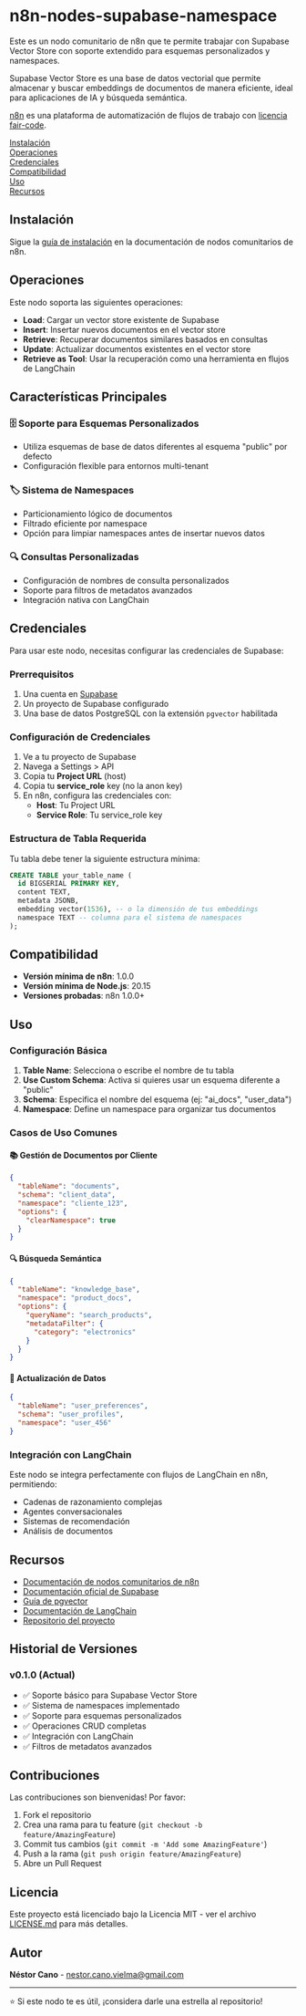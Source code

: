 # n8n-nodes-supabase-namespace

Este es un nodo comunitario de n8n que te permite trabajar con Supabase Vector Store con soporte extendido para esquemas personalizados y namespaces.

Supabase Vector Store es una base de datos vectorial que permite almacenar y buscar embeddings de documentos de manera eficiente, ideal para aplicaciones de IA y búsqueda semántica.

[n8n](https://n8n.io/) es una plataforma de automatización de flujos de trabajo con [licencia fair-code](https://docs.n8n.io/reference/license/).

[Instalación](#instalación)  
[Operaciones](#operaciones)  
[Credenciales](#credenciales)  
[Compatibilidad](#compatibilidad)  
[Uso](#uso)  
[Recursos](#recursos)  

## Instalación

Sigue la [guía de instalación](https://docs.n8n.io/integrations/community-nodes/installation/) en la documentación de nodos comunitarios de n8n.

## Operaciones

Este nodo soporta las siguientes operaciones:

- **Load**: Cargar un vector store existente de Supabase
- **Insert**: Insertar nuevos documentos en el vector store
- **Retrieve**: Recuperar documentos similares basados en consultas
- **Update**: Actualizar documentos existentes en el vector store
- **Retrieve as Tool**: Usar la recuperación como una herramienta en flujos de LangChain

## Características Principales

### 🗄️ Soporte para Esquemas Personalizados
- Utiliza esquemas de base de datos diferentes al esquema "public" por defecto
- Configuración flexible para entornos multi-tenant

### 🏷️ Sistema de Namespaces
- Particionamiento lógico de documentos
- Filtrado eficiente por namespace
- Opción para limpiar namespaces antes de insertar nuevos datos

### 🔍 Consultas Personalizadas
- Configuración de nombres de consulta personalizados
- Soporte para filtros de metadatos avanzados
- Integración nativa con LangChain

## Credenciales

Para usar este nodo, necesitas configurar las credenciales de Supabase:

### Prerrequisitos
1. Una cuenta en [Supabase](https://supabase.com/)
2. Un proyecto de Supabase configurado
3. Una base de datos PostgreSQL con la extensión `pgvector` habilitada

### Configuración de Credenciales
1. Ve a tu proyecto de Supabase
2. Navega a Settings > API
3. Copia tu **Project URL** (host)
4. Copia tu **service_role** key (no la anon key)
5. En n8n, configura las credenciales con:
   - **Host**: Tu Project URL
   - **Service Role**: Tu service_role key

### Estructura de Tabla Requerida
Tu tabla debe tener la siguiente estructura mínima:
```sql
CREATE TABLE your_table_name (
  id BIGSERIAL PRIMARY KEY,
  content TEXT,
  metadata JSONB,
  embedding vector(1536), -- o la dimensión de tus embeddings
  namespace TEXT -- columna para el sistema de namespaces
);
```

## Compatibilidad

- **Versión mínima de n8n**: 1.0.0
- **Versión mínima de Node.js**: 20.15
- **Versiones probadas**: n8n 1.0.0+

## Uso

### Configuración Básica
1. **Table Name**: Selecciona o escribe el nombre de tu tabla
2. **Use Custom Schema**: Activa si quieres usar un esquema diferente a "public"
3. **Schema**: Especifica el nombre del esquema (ej: "ai_docs", "user_data")
4. **Namespace**: Define un namespace para organizar tus documentos

### Casos de Uso Comunes

#### 📚 Gestión de Documentos por Cliente
```json
{
  "tableName": "documents",
  "schema": "client_data",
  "namespace": "cliente_123",
  "options": {
    "clearNamespace": true
  }
}
```

#### 🔍 Búsqueda Semántica
```json
{
  "tableName": "knowledge_base",
  "namespace": "product_docs",
  "options": {
    "queryName": "search_products",
    "metadataFilter": {
      "category": "electronics"
    }
  }
}
```

#### 🔄 Actualización de Datos
```json
{
  "tableName": "user_preferences",
  "schema": "user_profiles",
  "namespace": "user_456"
}
```

### Integración con LangChain
Este nodo se integra perfectamente con flujos de LangChain en n8n, permitiendo:
- Cadenas de razonamiento complejas
- Agentes conversacionales
- Sistemas de recomendación
- Análisis de documentos

## Recursos

* [Documentación de nodos comunitarios de n8n](https://docs.n8n.io/integrations/#community-nodes)
* [Documentación oficial de Supabase](https://supabase.com/docs)
* [Guía de pgvector](https://github.com/pgvector/pgvector)
* [Documentación de LangChain](https://python.langchain.com/docs/get_started/introduction)
* [Repositorio del proyecto](https://github.com/Nesticopng/n8n-nodes-supabase-namespace)

## Historial de Versiones

### v0.1.0 (Actual)
- ✅ Soporte básico para Supabase Vector Store
- ✅ Sistema de namespaces implementado
- ✅ Soporte para esquemas personalizados
- ✅ Operaciones CRUD completas
- ✅ Integración con LangChain
- ✅ Filtros de metadatos avanzados

## Contribuciones

Las contribuciones son bienvenidas! Por favor:

1. Fork el repositorio
2. Crea una rama para tu feature (`git checkout -b feature/AmazingFeature`)
3. Commit tus cambios (`git commit -m 'Add some AmazingFeature'`)
4. Push a la rama (`git push origin feature/AmazingFeature`)
5. Abre un Pull Request

## Licencia

Este proyecto está licenciado bajo la Licencia MIT - ver el archivo [LICENSE.md](LICENSE.md) para más detalles.

## Autor

**Néstor Cano** - [nestor.cano.vielma@gmail.com](mailto:nestor.cano.vielma@gmail.com)

---

⭐ Si este nodo te es útil, ¡considera darle una estrella al repositorio!
